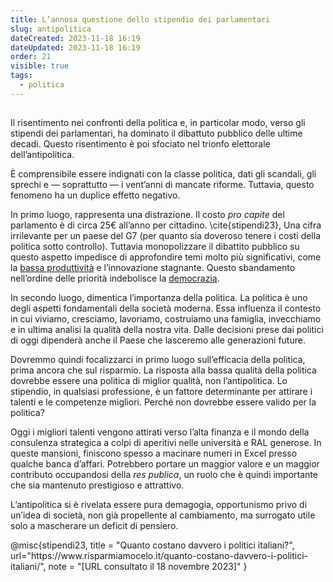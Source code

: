 ```yaml
---
title: L’annosa questione dello stipendio dei parlamentari
slug: antipolitica
dateCreated: 2023-11-18 16:19
dateUpdated: 2023-11-18 16:19
order: 21
visible: true
tags:
  - politica
---
```


##

<span class="newthought">Il risentimento</span> nei confronti della politica e, in particolar modo, verso gli stipendi dei parlamentari, ha dominato il dibattuto pubblico delle ultime decadi. Questo risentimento è poi sfociato nel trionfo elettorale dell’antipolitica.

È comprensibile essere indignati con la classe politica, dati gli scandali, gli sprechi e — soprattutto — i vent’anni di mancate riforme. Tuttavia, questo fenomeno ha un duplice effetto negativo.

In primo luogo, rappresenta una distrazione. Il costo _pro capite_ del parlamento è di circa 25€ all’anno per cittadino. \cite{stipendi23}, Una cifra irrilevante per un paese del G7 (per quanto sia doveroso tenere i costi della politica sotto controllo). Tuttavia monopolizzare il dibattito pubblico su questo aspetto impedisce di approfondire temi molto più significativi, come la [bassa produttività](/notes/progresso/) e l’innovazione stagnante. Questo sbandamento nell’ordine delle priorità indebolisce la [democrazia](/notes/democrazia/).

In secondo luogo, dimentica l’importanza della politica. La politica è uno degli aspetti fondamentali della società moderna. Essa influenza il contesto in cui viviamo, cresciamo, lavoriamo, costruiamo una famiglia, invecchiamo e in ultima analisi la qualità della nostra vita. Dalle decisioni prese dai politici di oggi dipenderà anche il Paese che lasceremo alle generazioni future.

Dovremmo quindi focalizzarci in primo luogo sull’efficacia della politica, prima ancora che sul risparmio. La risposta alla bassa qualità della politica dovrebbe essere una politica di miglior qualità, non l’antipolitica. Lo stipendio, in qualsiasi professione, è un fattore determinante per attirare i talenti e le competenze migliori. Perché non dovrebbe essere valido per la politica?

Oggi i migliori talenti vengono attirati verso l’alta finanza e il mondo della consulenza strategica a colpi di aperitivi nelle università e RAL generose. In queste mansioni, finiscono spesso a macinare numeri in Excel presso qualche banca d’affari. Potrebbero portare un maggior valore e un maggior contributo occupandosi della _res publica_, un ruolo che è quindi importante che sia mantenuto prestigioso e attrattivo.

L’antipolitica si è rivelata essere pura demagogia, opportunismo privo di un’idea di società, non già propellente al cambiamento, ma surrogato utile solo a mascherare un deficit di pensiero.

<bibliography>
@misc{stipendi23,
   title = "Quanto costano davvero i politici italiani?",
   url="https://www.risparmiamocelo.it/quanto-costano-davvero-i-politici-italiani/",
   note = "[URL consultato il 18 novembre 2023]"
}
</bibliography>
